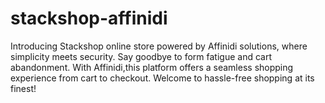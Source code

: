# stackshop-affinidi
Introducing Stackshop online store powered by Affinidi solutions, where simplicity meets security. Say goodbye to form fatigue and cart abandonment. With Affinidi,this platform offers a seamless shopping experience from cart to checkout. Welcome to hassle-free shopping at its finest!
